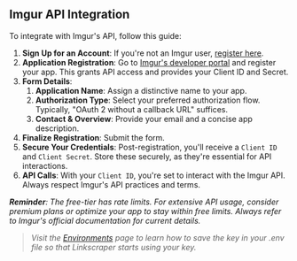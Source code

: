 ## Imgur API Integration

To integrate with Imgur's API, follow this guide:

1. **Sign Up for an Account**: If you're not an Imgur user, [register here](https://imgur.com/).
2. **Application Registration**: Go to [Imgur&#39;s developer portal](https://api.imgur.com/oauth2/addclient) and register your app. This grants API access and provides your Client ID and Secret.
3. **Form Details**:
   1. **Application Name**: Assign a distinctive name to your app.
   2. **Authorization Type**: Select your preferred authorization flow. Typically, "OAuth 2 without a callback URL" suffices.
   3. **Contact & Overview**: Provide your email and a concise app description.
4. **Finalize Registration**: Submit the form.
5. **Secure Your Credentials**: Post-registration, you'll receive a `Client ID` and `Client Secret`. Store these securely, as they're essential for API interactions.
6. **API Calls**: With your `Client ID`, you're set to interact with the Imgur API. Always respect Imgur's API practices and terms.

***Reminder**: The free-tier has rate limits. For extensive API usage, consider premium plans or optimize your app to stay within free limits. Always refer to Imgur's official documentation for current details.*

> *Visit the [Environments](../../env.md) page to learn how to save the key in your .env file so that Linkscraper starts using your key.*
